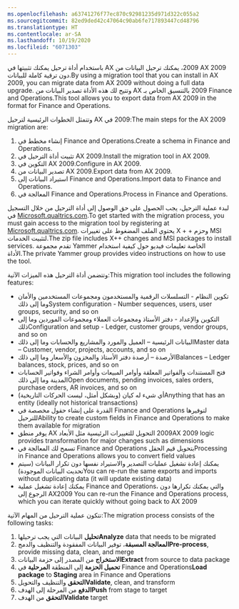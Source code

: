 ```yaml
---
ms.openlocfilehash: a63741276f77ec870c92981235d971d322c055a2
ms.sourcegitcommit: 82ed9ded42c47064c90ab6fe717893447cd48796
ms.translationtype: HT
ms.contentlocale: ar-SA
ms.lasthandoff: 10/19/2020
ms.locfileid: "6071303"
---
```

<span data-ttu-id="3ed2c-101">باستخدام أداة ترحيل يمكنك تثبيتها في AX ‏2009، يمكنك ترحيل البيانات من AX ‏2009 دون ترقية كاملة للبيانات.</span><span class="sxs-lookup"><span data-stu-id="3ed2c-101">By using a migration tool that you can install in AX 2009, you can migrate data from AX 2009 without doing a full data upgrade.</span></span> <span data-ttu-id="3ed2c-102">وتتيح لك هذه الأداة تصدير البيانات من AX ‏2009 بالتنسيق الخاص بـ Finance and Operations.</span><span class="sxs-lookup"><span data-stu-id="3ed2c-102">This tool allows you to export data from AX 2009 in the format for Finance and Operations.</span></span> 

<span data-ttu-id="3ed2c-103">وتتمثل الخطوات الرئيسية لترحيل AX ‏2009 في:</span><span class="sxs-lookup"><span data-stu-id="3ed2c-103">The main steps for the AX 2009 migration are:</span></span> 

1.  <span data-ttu-id="3ed2c-104">إنشاء مخطط في Finance and Operations.</span><span class="sxs-lookup"><span data-stu-id="3ed2c-104">Create a schema in Finance and Operations.</span></span>
2.  <span data-ttu-id="3ed2c-105">تثبيت أداة الترحيل في AX ‏2009.</span><span class="sxs-lookup"><span data-stu-id="3ed2c-105">Install the migration tool in AX 2009.</span></span> 
3.  <span data-ttu-id="3ed2c-106">التكوين في AX ‏2009.</span><span class="sxs-lookup"><span data-stu-id="3ed2c-106">Configure in AX 2009.</span></span>
4.  <span data-ttu-id="3ed2c-107">تصدير البيانات من AX ‏2009.</span><span class="sxs-lookup"><span data-stu-id="3ed2c-107">Export data from AX 2009.</span></span>
5.  <span data-ttu-id="3ed2c-108">استيراد البيانات إلى Finance and Operations.</span><span class="sxs-lookup"><span data-stu-id="3ed2c-108">Import data to Finance and Operations.</span></span>
6.  <span data-ttu-id="3ed2c-109">المعالجة في Finance and Operations.</span><span class="sxs-lookup"><span data-stu-id="3ed2c-109">Process in Finance and Operations.</span></span>

<span data-ttu-id="3ed2c-110">لبدء عملية الترحيل، يجب الحصول على حق الوصول إلى أداة الترحيل من خلال التسجيل في [Microsoft.qualtrics.com](https://microsoft.qualtrics.com/jfe/form/SV_brOLCioQ7mmeykB/?azure-portal=true).</span><span class="sxs-lookup"><span data-stu-id="3ed2c-110">To get started with the migration process, you must gain access to the migration tool by registering at [Microsoft.qualtrics.com](https://microsoft.qualtrics.com/jfe/form/SV_brOLCioQ7mmeykB/?azure-portal=true).</span></span> <span data-ttu-id="3ed2c-111">يحتوي الملف المضغوط على تغييرات X + +‎ وحزم MSI لتثبيت الخدمات.</span><span class="sxs-lookup"><span data-stu-id="3ed2c-111">The zip file includes X++ changes and MSI packages to install services.</span></span> <span data-ttu-id="3ed2c-112">تقدم مجموعة Yammer الخاصة تعليمات فيديو حول كيفية استخدام الأداة.</span><span class="sxs-lookup"><span data-stu-id="3ed2c-112">The private Yammer group provides video instructions on how to use the tool.</span></span>

<span data-ttu-id="3ed2c-113">وتتضمن أداة الترحيل هذه الميزات الآتية:</span><span class="sxs-lookup"><span data-stu-id="3ed2c-113">This migration tool includes the following features:</span></span> 

-   <span data-ttu-id="3ed2c-114">تكوين النظام - التسلسلات الرقمية والمستخدمون ومجموعات المستخدمين والأمان وما إلى ذلك</span><span class="sxs-lookup"><span data-stu-id="3ed2c-114">System configuration - Number sequences, users, user groups, security, and so on</span></span> 
-   <span data-ttu-id="3ed2c-115">التكوين والإعداد - دفتر الأستاذ ومجموعات العملاء ومجموعات الموردين وما إلى ذلك</span><span class="sxs-lookup"><span data-stu-id="3ed2c-115">Configuration and setup - Ledger, customer groups, vendor groups, and so on</span></span> 
-   <span data-ttu-id="3ed2c-116">البيانات الرئيسية – العميل والمورد والمشاريع والحسابات وما إلى ذلك</span><span class="sxs-lookup"><span data-stu-id="3ed2c-116">Master data – Customer, vendor, projects, accounts, and so on</span></span> 
-   <span data-ttu-id="3ed2c-117">الأرصدة – أرصدة دفتر الأستاذ والمخزون والأسعار وما إلى ذلك</span><span class="sxs-lookup"><span data-stu-id="3ed2c-117">Balances – Ledger balances, stock, prices, and so on</span></span> 
-   <span data-ttu-id="3ed2c-118">فتح المستندات والفواتير المعلقة وأوامر المبيعات وأوامر الشراء وفواتير الحسابات المدينة وما إلى ذلك</span><span class="sxs-lookup"><span data-stu-id="3ed2c-118">Open documents, pending invoices, sales orders, purchase orders, AR invoices, and so on</span></span> 
-   <span data-ttu-id="3ed2c-119">أي شيء له كيان (وبشكل أمثل، ليست الحركات التاريخية)</span><span class="sxs-lookup"><span data-stu-id="3ed2c-119">Anything that has an entity (ideally not historical transactions)</span></span> 
-   <span data-ttu-id="3ed2c-120">القدرة على إنشاء حقول مخصصة في Finance and Operations لتوفيرها للترحيل</span><span class="sxs-lookup"><span data-stu-id="3ed2c-120">Ability to create custom fields in Finance and Operations to make them available for migration</span></span>
-   <span data-ttu-id="3ed2c-121">يوفر منطق AX ‏2009 التحويل للتغييرات الرئيسية مثل الأبعاد</span><span class="sxs-lookup"><span data-stu-id="3ed2c-121">AX 2009 logic provides transformation for major changes such as dimensions</span></span> 
-   <span data-ttu-id="3ed2c-122">تسمح لك المعالجة في Finance and Operations بتحويل قيم الحقل</span><span class="sxs-lookup"><span data-stu-id="3ed2c-122">Processing in Finance and Operations allows you to convert field values</span></span> 
-   <span data-ttu-id="3ed2c-123">يمكنك إعادة تشغيل عمليات التصدير والاستيراد نفسها دون تكرار البيانات (سيتم تحديث البيانات الموجودة)</span><span class="sxs-lookup"><span data-stu-id="3ed2c-123">You can re-run the same exports and imports without duplicating data (it will update existing data)</span></span> 
-   <span data-ttu-id="3ed2c-124">يمكنك إعادة تشغيل عملية Finance and Operations، والتي يمكنك تكرارها دون الرجوع إلى AX‏ 2009</span><span class="sxs-lookup"><span data-stu-id="3ed2c-124">You can re-run the Finance and Operations process, which you can iterate quickly without going back to AX 2009</span></span> 

<span data-ttu-id="3ed2c-125">تتكون عملية الترحيل من المهام الآتية:</span><span class="sxs-lookup"><span data-stu-id="3ed2c-125">The migration process consists of the following tasks:</span></span>

1.  <span data-ttu-id="3ed2c-126">**تحليل** البيانات التي يجب ترحيلها</span><span class="sxs-lookup"><span data-stu-id="3ed2c-126">**Analyze** data that needs to be migrated</span></span> 
2.  <span data-ttu-id="3ed2c-127">**المعالجة المسبقة**، توفير البيانات المفقودة والتنظيف والدمج</span><span class="sxs-lookup"><span data-stu-id="3ed2c-127">**Pre-process**, provide missing data, clean, and merge</span></span> 
3.  <span data-ttu-id="3ed2c-128">**الاستخراج** من المصدر إلى حزمة البيانات</span><span class="sxs-lookup"><span data-stu-id="3ed2c-128">**Extract** from source to data package</span></span> 
4.  <span data-ttu-id="3ed2c-129">**تحميل الحزمة** إلى المنطقة **المرحلية** في Finance and Operations</span><span class="sxs-lookup"><span data-stu-id="3ed2c-129">**Load package** to **Staging** area in Finance and Operations</span></span> 
5.  <span data-ttu-id="3ed2c-130">**التحقق** والتنظيف والتحويل</span><span class="sxs-lookup"><span data-stu-id="3ed2c-130">**Validate**, clean, and transform</span></span> 
6.  <span data-ttu-id="3ed2c-131">**الدفع** من المرحلة إلى الهدف</span><span class="sxs-lookup"><span data-stu-id="3ed2c-131">**Push** from stage to target</span></span>
7.  <span data-ttu-id="3ed2c-132">**التحقق** من الهدف</span><span class="sxs-lookup"><span data-stu-id="3ed2c-132">**Validate** target</span></span> 



